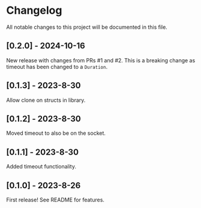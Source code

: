 # Changelog

All notable changes to this project will be documented in this file.

## [0.2.0] - 2024-10-16

New release with changes from PRs #1 and #2. This is a breaking change as timeout has been changed to a `Duration`.

## [0.1.3] - 2023-8-30

Allow clone on structs in library.

## [0.1.2] - 2023-8-30

Moved timeout to also be on the socket.

## [0.1.1] - 2023-8-30

Added timeout functionality.

## [0.1.0] - 2023-8-26

First release! See README for features.
